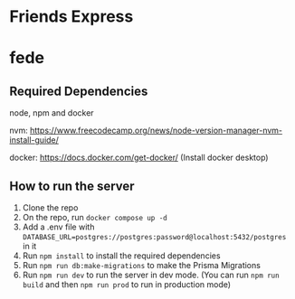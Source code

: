 # Friends Express
# fede 
## Required Dependencies
node, npm and docker

   nvm: https://www.freecodecamp.org/news/node-version-manager-nvm-install-guide/
   
   docker: https://docs.docker.com/get-docker/ (Install docker desktop)

## How to run the server
1. Clone the repo
2. On the repo, run `docker compose up -d`
3. Add a .env file with `DATABASE_URL=postgres://postgres:password@localhost:5432/postgres` in it
4. Run `npm install` to install the required dependencies
5. Run `npm run db:make-migrations` to make the Prisma Migrations
6. Run `npm run dev` to run the server in dev mode. (You can run `npm run build` and then `npm run prod` to run in production mode)
